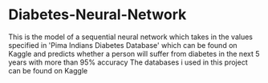 # Diabetes-Neural-Network
This is the model of a sequential neural network which takes in the values specified in 'Pima Indians Diabetes Database' which can be found on Kaggle and predicts whether a person will suffer from diabetes in the next 5 years with more than 95% accuracy
The databases i used in this project can be found on Kaggle
